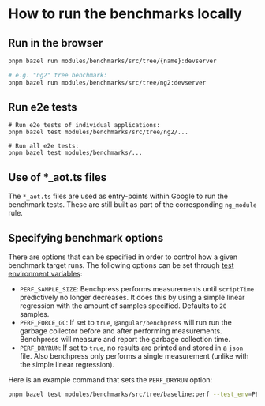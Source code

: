 # How to run the benchmarks locally

## Run in the browser

```bash
pnpm bazel run modules/benchmarks/src/tree/{name}:devserver

# e.g. "ng2" tree benchmark:
pnpm bazel run modules/benchmarks/src/tree/ng2:devserver
```

## Run e2e tests

```
# Run e2e tests of individual applications:
pnpm bazel test modules/benchmarks/src/tree/ng2/...

# Run all e2e tests:
pnpm bazel test modules/benchmarks/...
```

## Use of *_aot.ts files

The `*_aot.ts` files are used as entry-points within Google to run the benchmark
tests. These are still built as part of the corresponding `ng_module` rule.

## Specifying benchmark options

There are options that can be specified in order to control how a given benchmark target
runs. The following options can be set through [test environment variables](https://docs.bazel.build/versions/master/command-line-reference.html#flag--test_env):

* `PERF_SAMPLE_SIZE`: Benchpress performs measurements until `scriptTime` predictively no longer
  decreases. It does this by using a simple linear regression with the amount of samples specified.
  Defaults to `20` samples.
* `PERF_FORCE_GC`: If set to `true`, `@angular/benchpress` will run run the garbage collector
  before and after performing measurements. Benchpress will measure and report the garbage
  collection time.
* `PERF_DRYRUN`: If set to `true`, no results are printed and stored in a `json` file. Also
  benchpress only performs a single measurement (unlike with the simple linear regression).
  
Here is an example command that sets the `PERF_DRYRUN` option:

```bash
pnpm bazel test modules/benchmarks/src/tree/baseline:perf --test_env=PERF_DRYRUN=true
```